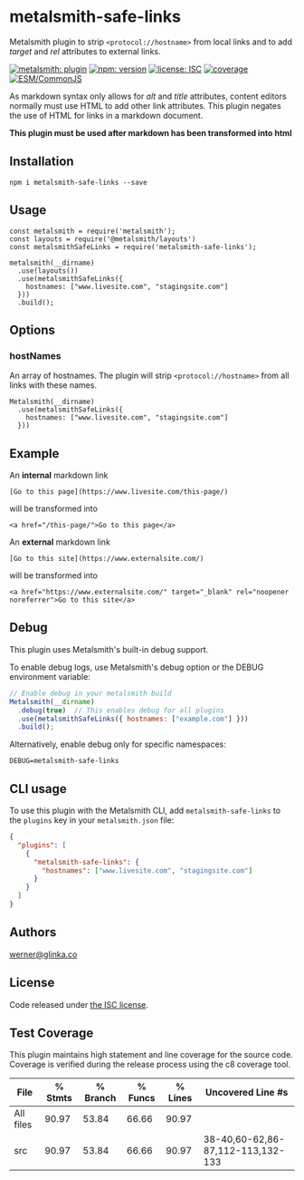 # metalsmith-safe-links

Metalsmith plugin to strip `<protocol://hostname>` from local links and to add _target_ and _rel_ attributes to external links.

[![metalsmith: plugin][metalsmith-badge]][metalsmith-url]
[![npm: version][npm-badge]][npm-url]
[![license: ISC][license-badge]][license-url]
[![coverage][coverage-badge]][coverage-url]
[![ESM/CommonJS][modules-badge]][npm-url]

As markdown syntax only allows for _alt_ and _title_ attributes, content editors normally must use HTML to add other link attributes. This plugin negates the use of HTML for links in a markdown document.

**This plugin must be used after markdown has been transformed into html**

## Installation

```
npm i metalsmith-safe-links --save
```

## Usage

```
const metalsmith = require('metalsmith');
const layouts = require('@metalsmith/layouts')
const metalsmithSafeLinks = require('metalsmith-safe-links');

metalsmith(__dirname)
  .use(layouts())
  .use(metalsmithSafeLinks({
    hostnames: ["www.livesite.com", "stagingsite.com"]
  }))
  .build();
```

## Options

### hostNames

An array of hostnames. The plugin will strip `<protocol://hostname>` from all links with these names. 

```
Metalsmith(__dirname)
  .use(metalsmithSafeLinks({
    hostnames: ["www.livesite.com", "stagingsite.com"]
  }))
```

## Example
An **internal** markdown link
```
[Go to this page](https://www.livesite.com/this-page/)
```

will be transformed into
```
<a href="/this-page/">Go to this page</a>
```

An **external** markdown link
```
[Go to this site](https://www.externalsite.com/)
```

will be transformed into
```
<a href="https://www.externalsite.com/" target="_blank" rel="noopener noreferrer">Go to this site</a>
```

## Debug

This plugin uses Metalsmith's built-in debug support.

To enable debug logs, use Metalsmith's debug option or the DEBUG environment variable:

```javascript
// Enable debug in your metalsmith build
Metalsmith(__dirname)
  .debug(true)  // This enables debug for all plugins
  .use(metalsmithSafeLinks({ hostnames: ["example.com"] }))
  .build();
```

Alternatively, enable debug only for specific namespaces:

```
DEBUG=metalsmith-safe-links
```

## CLI usage

To use this plugin with the Metalsmith CLI, add `metalsmith-safe-links` to the `plugins` key in your `metalsmith.json` file:

```json
{
  "plugins": [
    {
      "metalsmith-safe-links": {
        "hostnames": ["www.livesite.com", "stagingsite.com"]
      }
    }
  ]
}
```



## Authors
[werner@glinka.co](https://github.com/wernerglinka)


## License

Code released under [the ISC license](https://github.com/wernerglinka/metalsmith-safe-links/blob/main/LICENSE).

[npm-badge]: https://img.shields.io/npm/v/metalsmith-safe-links.svg
[npm-url]: https://www.npmjs.com/package/metalsmith-safe-links
[metalsmith-badge]: https://img.shields.io/badge/metalsmith-plugin-green.svg?longCache=true
[metalsmith-url]: https://metalsmith.io
[license-badge]: https://img.shields.io/github/license/wernerglinka/metalsmith-safe-links
[license-url]: LICENSE
[coverage-badge]: https://img.shields.io/badge/coverage-91%25-brightgreen
[coverage-url]: #test-coverage
[modules-badge]: https://img.shields.io/badge/modules-ESM%2FCJS-blue

## Test Coverage

This plugin maintains high statement and line coverage for the source code. Coverage is verified during the release process using the c8 coverage tool.

File      | % Stmts | % Branch | % Funcs | % Lines | Uncovered Line #s
----------|---------|----------|---------|---------|-------------------
All files | 90.97 | 53.84 | 66.66 | 90.97 |
 src | 90.97 | 53.84 | 66.66 | 90.97 | 38-40,60-62,86-87,112-113,132-133

